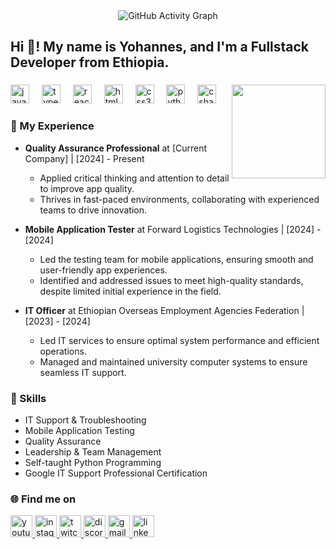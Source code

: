 <div align="center">
  
  <!-- Activity Graph -->
  <img src="https://github-readme-activity-graph.vercel.app/graph?username=sthtsay&theme=dracula" alt="GitHub Activity Graph" />
</div>

<!-- Additional Profile Details -->
<h2 align="left">Hi 👋! My name is Yohannes, and I'm a Fullstack Developer from Ethiopia.</h2>

###

<div align="center">
  <img align="right" height="150" src="https://i.imgflip.com/65efzo.gif" />
</div>

<div align="left">
  <img src="https://cdn.jsdelivr.net/gh/devicons/devicon/icons/javascript/javascript-original.svg" height="30" alt="javascript logo" />
  <img width="12" />
  <img src="https://cdn.jsdelivr.net/gh/devicons/devicon/icons/typescript/typescript-original.svg" height="30" alt="typescript logo" />
  <img width="12" />
  <img src="https://cdn.jsdelivr.net/gh/devicons/devicon/icons/react/react-original.svg" height="30" alt="react logo" />
  <img width="12" />
  <img src="https://cdn.jsdelivr.net/gh/devicons/devicon/icons/html5/html5-original.svg" height="30" alt="html5 logo" />
  <img width="12" />
  <img src="https://cdn.jsdelivr.net/gh/devicons/devicon/icons/css3/css3-original.svg" height="30" alt="css3 logo" />
  <img width="12" />
  <img src="https://cdn.jsdelivr.net/gh/devicons/devicon/icons/python/python-original.svg" height="30" alt="python logo" />
  <img width="12" />
  <img src="https://cdn.jsdelivr.net/gh/devicons/devicon/icons/csharp/csharp-original.svg" height="30" alt="csharp logo" />
</div>

###

<h3 align="left">💼 My Experience</h3>

- **Quality Assurance Professional** at [Current Company] | [2024] - Present  
  - Applied critical thinking and attention to detail to improve app quality.  
  - Thrives in fast-paced environments, collaborating with experienced teams to drive innovation.

- **Mobile Application Tester** at Forward Logistics Technologies | [2024] - [2024]  
  - Led the testing team for mobile applications, ensuring smooth and user-friendly app experiences.  
  - Identified and addressed issues to meet high-quality standards, despite limited initial experience in the field.

- **IT Officer** at Ethiopian Overseas Employment Agencies Federation | [2023] - [2024]  
  - Led IT services to ensure optimal system performance and efficient operations.  
  - Managed and maintained university computer systems to ensure seamless IT support.

###

<h3 align="left">🔧 Skills</h3>

- IT Support & Troubleshooting  
- Mobile Application Testing  
- Quality Assurance  
- Leadership & Team Management  
- Self-taught Python Programming  
- Google IT Support Professional Certification

###

<h3 align="left">🌐 Find me on</h3>

<div align="left">
  <a href="https://www.youtube.com/your-channel" target="_blank">
    <img src="https://img.shields.io/static/v1?message=Youtube&logo=youtube&label=&color=FF0000&logoColor=white&labelColor=&style=for-the-badge" height="35" alt="youtube logo" />
  </a>
  <a href="https://www.instagram.com/john_mesfn" target="_blank">
    <img src="https://img.shields.io/static/v1?message=Instagram&logo=instagram&label=&color=E4405F&logoColor=white&labelColor=&style=for-the-badge" height="35" alt="instagram logo" />
  </a>
  <a href="https://www.twitch.tv/your-channel" target="_blank">
    <img src="https://img.shields.io/static/v1?message=Twitch&logo=twitch&label=&color=9146FF&logoColor=white&labelColor=&style=for-the-badge" height="35" alt="twitch logo" />
  </a>
  <a href="https://discord.com/users/your-username" target="_blank">
    <img src="https://img.shields.io/static/v1?message=Discord&logo=discord&label=&color=7289DA&logoColor=white&labelColor=&style=for-the-badge" height="35" alt="discord logo" />
  </a>
  <a href="mailto:mesfiny711@gmail.com" target="_blank">
    <img src="https://img.shields.io/static/v1?message=Gmail&logo=gmail&label=&color=D14836&logoColor=white&labelColor=&style=for-the-badge" height="35" alt="gmail logo" />
  </a>
  <a href="https://www.linkedin.com/in/yohannesmesfin" target="_blank">
    <img src="https://img.shields.io/static/v1?message=LinkedIn&logo=linkedin&label=&color=0077B5&logoColor=white&labelColor=&style=for-the-badge" height="35" alt="linkedin logo" />
  </a>
</div>

###

<br clear="both">
